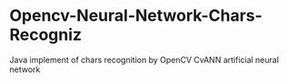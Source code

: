# Opencv-Neural-Network-Chars-Recogniz
Java implement of chars recognition by OpenCV CvANN artificial neural network
